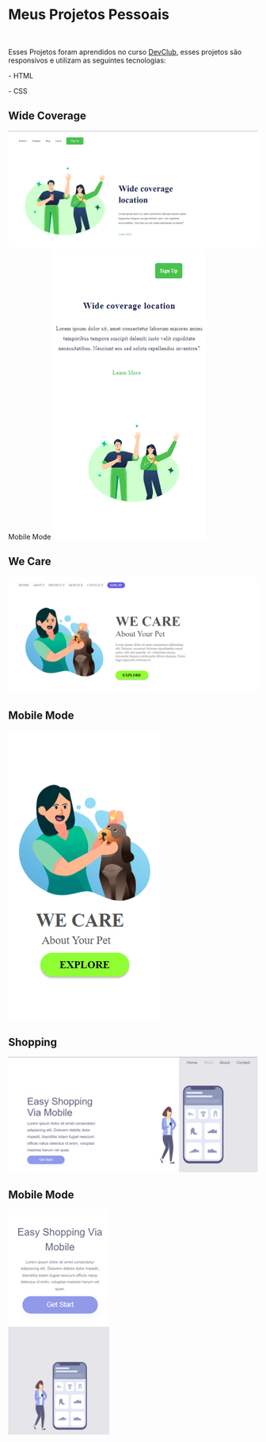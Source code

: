 <h1>Meus Projetos Pessoais</h1>
<br>
<p>Esses Projetos foram aprendidos no curso <a href="https://rodolfomori.com.br/devclub" target="_blank">DevClub</a>, esses projetos são responsivos e utilizam as seguintes tecnologias:</p>
<p> - HTML </p>
<p> - CSS </p>
<h2>Wide Coverage</h2>
<a href="https://github.com/WilsonCamini17/Git-e-Github/blob/42a0a368b7b615bd50d2191d367f0573d99d7a0c/23-Coverage%20Responsive.html" target="_blank"><img src="https://github.com/WilsonCamini17/Git-e-Github/blob/main/assets/img/Desktop%20Wide.png?raw=true" alt="imageproject"></a
<h2>Mobile Mode</h2>
<img src="https://github.com/WilsonCamini17/Git-e-Github/blob/main/assets/img/Mobile%20Wide.png?raw=true" alt="imageproject"/>
<h2>We Care</h2>
<img src="https://github.com/WilsonCamini17/Git-e-Github/blob/main/assets/img/We%20care.desktop.png?raw=true" alt="imageproject"/>
<h2>Mobile Mode</h2>
<img src="https://github.com/WilsonCamini17/Git-e-Github/blob/main/assets/img/We%20care.Mobile.png?raw=true" alt="imageproject"/>
<h2>Shopping</h2>
<img src="https://github.com/WilsonCamini17/Git-e-Github/blob/main/assets/img/desktop.shopping.png?raw=true" alt="imageproject"/>
<h2>Mobile Mode</h2>
<img src="https://github.com/WilsonCamini17/Git-e-Github/blob/main/assets/img/mobile.shopping.png?raw=true" alt="imageproject"/>








